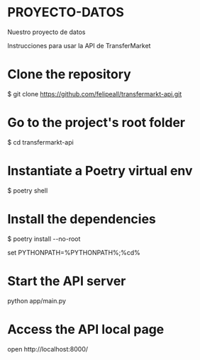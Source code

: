 # PROYECTO-DATOS
Nuestro proyecto de datos 


Instrucciones para usar la API de TransferMarket

  # Clone the repository
  $ git clone https://github.com/felipeall/transfermarkt-api.git
  
  # Go to the project's root folder
  $ cd transfermarkt-api
  
  # Instantiate a Poetry virtual env
  $ poetry shell
  
  # Install the dependencies
  $ poetry install --no-root

  set PYTHONPATH=%PYTHONPATH%;%cd%

  # Start the API server
  python app/main.py

# Access the API local page
  open http://localhost:8000/
